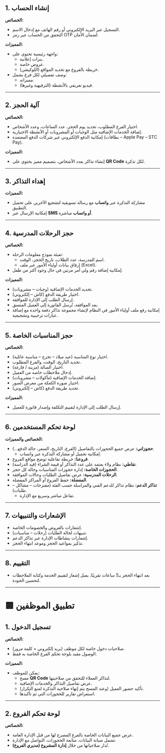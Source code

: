 
## 1. إنشاء الحساب
**الخصائص:**
- التسجيل عبر البريد الإلكتروني أو رقم الهاتف مع إدخال الاسم.  
- التحقق من الحساب عبر رمز OTP لضمان الأمان.  

**المميزات:**
- واجهة رئيسية تحتوي على:
  - بنرات إعلانية.  
  - عروض خاصة.  
  - خريطة بالفروع مع تحديد المواقع (اللوكيشن).  
- وصف تفصيلي لكل فرع يشمل:
  - مميزاته.  
  - فيديو تعريفي بالأنشطة (الترفيهية وغيرها).

---

## 2. آلية الحجز
**الخصائص:**
- اختيار الفرع المطلوب، تحديد يوم الحجز، عدد الساعات، وعدد الأشخاص.  
- إضافة الخدمات الإضافية مثل الوجبات أو المشروبات أو الأنشطة الاختيارية.  
- إمكانية الدفع الإلكتروني عبر شركات الدفع المعتمدة (بطاقات – Apple Pay – STC Pay).  

**المميزات:**
- إنشاء تذاكر بعدد الأشخاص، بتصميم مميز يحتوي على **QR Code** لكل تذكرة.

---

## 3. إهداء التذاكر
**المميزات:**
- مشاركة التذكرة عبر **واتساب** مع رسالة تسويقية لتشجيع الآخرين على تحميل التطبيق.  
- إمكانية الإرسال عبر **SMS أو واتساب** مباشرة.

---

## 4. حجز الرحلات المدرسية
**الخصائص:**
- تعبئة نموذج معلومات الرحلة:
  - اسم المدرسة، عدد الطلاب، تاريخ الحجز، الوقت.  
  - إرفاق بيانات أولياء الأمور عبر ملف (Excel).  
- إمكانية إضافة رقم ولي أمر مرتين في حال وجود أكثر من طفل.  

**المميزات:**
- تحديد الخدمات الإضافية (وجبات – مشروبات).  
- اختيار طريقة الدفع (كاش – إلكتروني).  
- إرسال الطلب إلى الإدارة للموافقة.  
- بعد الموافقة، تُرسل الفاتورة إلى العميل المنسق.  
- إمكانية رفع ملف أولياء الأمور في النظام لإنشاء مجموعة تذاكر دفعة واحدة مع إضافة عبارات ترحيبية وتشجيعية.

---

## 5. حجز المناسبات الخاصة
**الخصائص:**
- اختيار نوع المناسبة (عيد ميلاد – تخرج – مناسبة عائلية).  
- تحديد التاريخ، الوقت، والفرع المطلوب.  
- اختيار الصالة (مزينة / فارغة).  
- إدخال ملاحظات خاصة من العميل.  
- إضافة الخدمات الإضافية (مأكولات – مشروبات).  
- اختيار صورة الكعكة من معرض الصور.  
- تحديد طريقة الدفع (كاش – إلكتروني).  

**المميزات:**
- إرسال الطلب إلى الإدارة لتقييم التكلفة وإصدار فاتورة للعميل.

---

## 6. لوحة تحكم المستخدمين
**الخصائص والمميزات:**
- **حجوزاتي:** عرض جميع الحجوزات بالتفاصيل (الفرع، التاريخ، السعر، حالة الدفع…).  
  - إمكانية تحميل أو مشاركة التذكرة عبر واتساب.  
- **فروعنا:** خريطة تفاعلية توضح مواقع الفروع.  
- **نقاطي:** نظام ولاء يعتمد على عدد التذاكر أو قيمة الشراء (قيد الدراسة).  
- **الحجوزات الخاصة:** إدارة حجوزات المناسبات وحالة كل حجز.  
- **الرحلات المدرسية:** عرض تفاصيل الطلبات وحالات الموافقة.  
- **المفضلة:** حفظ الفروع أو المراكز المفضلة.  
- **تذاكر الدعم:** نظام تذاكر للدعم الفني والمراسلة حسب الفئة (مقترحات – مشاكل – طلبات).  
  - تفاعل مباشر وسريع مع الإدارة.

---

## 7. الإشعارات والتنبيهات
- إشعارات بالعروض والخصومات الخاصة.  
- تنبيهات لحالة الطلبات (رحلات – مناسبات).  
- إشعارات بنشاطات الإدارة عبر تذاكر الدعم.  
- تذكير بمواعيد الحجز وموعد انتهاء الحجز.

---

## 8. التقييم
- بعد انتهاء الحجز بـ5 ساعات تقريبًا، يصل إشعار لتقييم الخدمة وكتابة الملاحظات لتحسين الجودة.

---

# 🟦 **تطبيق الموظفين**

## 1. تسجيل الدخول
**الخصائص:**
- صلاحيات دخول خاصة لكل موظف (بريد إلكتروني + كلمة مرور).  
- الوصول مقيد بلوحة تحكم الفرع الخاصة به فقط.

**المميزات:**
- يمكن للموظف:
  - مسح **QR Code** لتذاكر العملاء للتحقق من صلاحيتها.  
  - عرض تفاصيل التذاكر والخدمات الإضافية.  
  - تأكيد حضور العميل (وعند المسح يتم إنهاء صلاحية التذكرة لمنع التكرار).  
  - استعراض تقارير للحجوزات التي تم تأكيدها.

---

## 2. لوحة تحكم الفروع
**الخصائص:**
- عرض جميع البيانات الخاصة بالفرع المصرح لها من قبل الإدارة العامة.  
- تشمل صيانة البيانات، متابعة الحجوزات، التواصل مع الإدارة.  
- تُدار صلاحياتها من خلال **إدارة المشروع (مديري الفروع)**.

